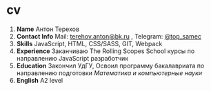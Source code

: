 # cv 
1. **Name**
    Антон Терехов 
2. **Contact Info**
    Mail: [terehov.anton@bk.ru](http://terehov.anton@bk.ru) , Telegram: [@top_samec](https://t.me/top_samec)
3. **Skills**
    JavaScript, HTML, CSS/SASS, GIT, Webpack 
4. **Experience**
    Заканчиваю The Rolling Scopes School курсы по направлению JavaScript разработчик
5. **Education**
    Закончил УдГУ, Освоил программу бакалавриата по направлению подготовки *Математика и компьютерные науки*
6. **English**
    A2 level